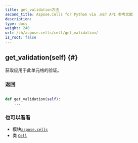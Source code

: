 ```yaml
---
title: get_validation方法
second_title: Aspose.Cells for Python via .NET API 参考文献
description:
type: docs
weight: 240
url: /zh/aspose.cells/cell/get_validation/
is_root: false
---
```

##  get_validation(self) {#}
获取应用于此单元格的验证。


### 返回




```python

def get_validation(self):
    ...
```





### 也可以看看
* 模块[`aspose.cells`](../../)
* 类 [`Cell`](/cells/python-net/zh/aspose.cells/cell)
